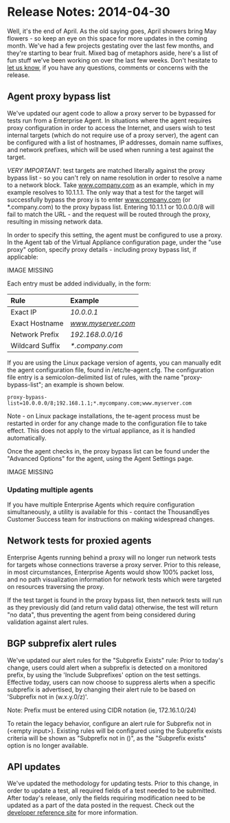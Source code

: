 # Release Notes: 2014-04-30

Well, it's the end of April.  As the old saying goes, April showers bring May flowers - so keep an eye on this space for more updates in the coming month.  We've had a few projects gestating over the last few months, and they're starting to bear fruit.  Mixed bag of metaphors aside, here's a list of fun stuff we've been working on over the last few weeks.  Don't hesitate to [let us know](mailto:support@thousandeyes.com), if you have any questions, comments or concerns with the release. 

## Agent proxy bypass list

We've updated our agent code to allow a proxy server to be bypassed for tests run from a Enterprise Agent. In situations where the agent requires proxy configuration in order to access the Internet, and users wish to test internal targets \(which do not require use of a proxy server\), the agent can be configured with a list of hostnames, IP addresses, domain name suffixes, and network prefixes, which will be used when running a test against the target.

_VERY IMPORTANT_: test targets are matched literally against the proxy bypass list - so you can't rely on name resolution in order to resolve a name to a network block.  Take www.company.com as an example, which in my example resolves to 10.1.1.1.  The only way that a test for the target will successfully bypass the proxy is to enter www.company.com \(or \*.company.com\) to the proxy bypass list.  Entering 10.1.1.1 or 10.0.0.0/8 will fail to match the URL - and the request will be routed through the proxy, resulting in missing network data.

In order to specify this setting, the agent must be configured to use a proxy.   In the Agent tab of the Virtual Appliance configuration page, under the "use proxy" option, specify proxy details - including proxy bypass list, if applicable:

IMAGE MISSING

Each entry must be added individually, in the form:

| **Rule** | **Example** |
| :--- | :--- |
| Exact IP | _10.0.0.1_ |
| Exact Hostname | _www.myserver.com_ |
| Network Prefix | _192.168.0.0/16_ |
| Wildcard Suffix | _\*.company.com_ |

If you are using the Linux package version of agents, you can manually edit the agent configuration file, found in /etc/te-agent.cfg.  The configuration file entry is a semicolon-delimited list of rules, with the name "proxy-bypass-list"; an example is shown below.

```text
proxy-bypass-list=10.0.0.0/8;192.168.1.1;*.mycompany.com;www.myserver.com
```

Note - on Linux package installations, the te-agent process must be restarted in order for any change made to the configuration file to take effect. This does not apply to the virtual appliance, as it is handled automatically.

Once the agent checks in, the proxy bypass list can be found under the "Advanced Options" for the agent, using the Agent Settings page.

IMAGE MISSING

### Updating multiple agents

If you have multiple Enterprise Agents which require configuration simultaneously, a utility is available for this - contact the ThousandEyes Customer Success team for instructions on making widespread changes.

## Network tests for proxied agents

Enterprise Agents running behind a proxy will no longer run network tests for targets whose connections traverse a proxy server.  Prior to this release, in most circumstances, Enterprise Agents would show 100% packet loss, and no path visualization information for network tests which were targeted on resources traversing the proxy.

If the test target is found in the proxy bypass list, then network tests will run as they previously did \(and return valid data\) otherwise, the test will return "no data", thus preventing the agent from being considered during validation against alert rules.

## BGP subprefix alert rules

We've updated our alert rules for the "Subprefix Exists" rule: Prior to today's change, users could alert when a subprefix is detected on a monitored prefix, by using the 'Include Subprefixes' option on the test settings.  Effective today, users can now choose to suppress alerts when a specific subprefix is advertised, by changing their alert rule to be based on 'Subprefix not in \(w.x.y.0/z\)'.

Note: Prefix must be entered using CIDR notation \(ie, 172.16.1.0/24\)

To retain the legacy behavior, configure an alert rule for Subprefix not in \(&lt;empty input&gt;\).  Existing rules will be configured using the Subprefix exists criteria will be shown as "Subprefix not in \(\)", as the "Subprefix exists" option is no longer available.

## API updates

We've updated the methodology for updating tests. Prior to this change, in order to update a test, all required fields of a test needed to be submitted. After today's release, only the fields requiring modification need to be updated as a part of the data posted in the request. Check out the [developer reference site](http://developer.thousandeyes.com/) for more information.

